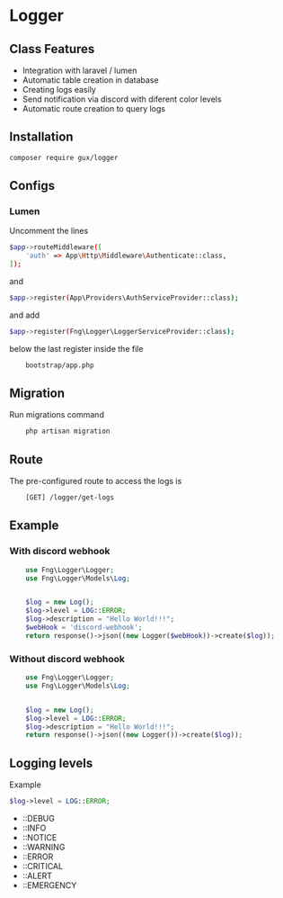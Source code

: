# Logger

## Class Features
- Integration with laravel / lumen
- Automatic table creation in database
- Creating logs easily
- Send notification via discord with diferent color levels
- Automatic route creation to query logs

## Installation

```sh
composer require gux/logger
```

## Configs

### Lumen

Uncomment the lines

```sh
$app->routeMiddleware([
    'auth' => App\Http\Middleware\Authenticate::class,
]);
```
and

```sh
$app->register(App\Providers\AuthServiceProvider::class);
```

and add

```sh
$app->register(Fng\Logger\LoggerServiceProvider::class);
```
below the last register inside the file

```sh
    bootstrap/app.php
```

## Migration

Run migrations command

```sh
    php artisan migration
```

## Route

The pre-configured route to access the logs is

```sh
    [GET] /logger/get-logs
```

## Example

### With discord webhook

```php
    use Fng\Logger\Logger;
    use Fng\Logger\Models\Log;


    $log = new Log();
    $log->level = LOG::ERROR;
    $log->description = "Hello World!!!";
    $webHook = 'discord-webhook';
    return response()->json((new Logger($webHook))->create($log));
```

### Without discord webhook

```php
    use Fng\Logger\Logger;
    use Fng\Logger\Models\Log;


    $log = new Log();
    $log->level = LOG::ERROR;
    $log->description = "Hello World!!!";
    return response()->json((new Logger())->create($log));
```

## Logging levels

Example

```php
$log->level = LOG::ERROR;
```

- ::DEBUG
- ::INFO
- ::NOTICE
- ::WARNING
- ::ERROR
- ::CRITICAL
- ::ALERT
- ::EMERGENCY

